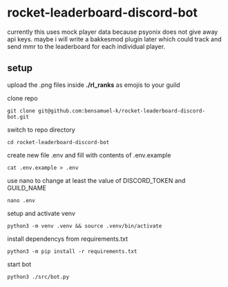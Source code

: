 # rocket-leaderboard-discord-bot

currently this uses mock player data because psyonix does not give away api keys. maybe i will write a bakkesmod plugin later which could track and send mmr to the leaderboard for each individual player.

## setup

upload the .png files inside **./rl_ranks** as emojis to your guild

clone repo
```
git clone git@github.com:bensamuel-k/rocket-leaderboard-discord-bot.git
```

switch to repo directory
```
cd rocket-leaderboard-discord-bot
```

create new file .env and fill with contents of .env.example
```
cat .env.example > .env
```

use nano to change at least the value of DISCORD_TOKEN and GUILD_NAME
```
nano .env
```

setup and activate venv
```
python3 -m venv .venv && source .venv/bin/activate
```

install dependencys from requirements.txt
```
python3 -m pip install -r requirements.txt
```

start bot
```
python3 ./src/bot.py
```
